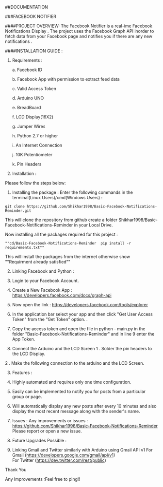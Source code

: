 ##DOCUMENTATION

###FACEBOOK NOTIFIER  

####PROJECT OVERVIEW: 
The Facebook Notifier is a real-ime Facebook Notifications Display . The project uses the Facebook Graph API inorder to fetch data from your Facebook page and notifies you if there are any new notifications .

####INSTALLATION GUIDE : 

1. Requirements : 

	a. Facebook ID
	
	b. Facebook App with permission to extract feed data
	
	c. Valid Access Token
	
	d. Arduino UNO
	
	e. BreadBoard
	
	f. LCD Display(16X2)
	
	g. Jumper Wires
	
	h. Python 2.7 or higher
	
	i. An Internet Connection
	
	j. 10K Potentiometer
	
	k. Pin Headers
2. Installation : 

Please follow the steps below:

1. Installing the package : 
Enter the following commands in the terminal(Linux Users)/cmd(Windows Users) :

`git clone https://github.com/Shikhar1998/Basic-Facebook-Notifications-Reminder.git `

This will clone the repository from github create a folder Shikhar1998/Basic-Facebook-Notifications-Reminder in your Local Drive.
 
Now installing all the packages required for this project :

`""cd/Basic-Facebook-Notifications-Reminder 
pip install -r requirements.txt""`
 
This will install the packages from the internet otherwise show ""Requirment already satisfied""

2. Linking Facebook and Python  :
1. Login to your Facebook Account.
2. Create a New Facebook App : https://developers.facebook.com/docs/graph-api
 
3. Now open the link : https://developers.facebook.com/tools/explorer
4. In the application bar select your app and then click "Get User Access Token" from the "Get Token" option.
.
 
5. Copy the access token and open the file in python - main.py in the folder  "Basic-Facebook-Notifications-Reminder" and in line 9 enter the App Token.
 
 
3. Connect the Arduino and the LCD Screen 
1 . Solder the pin headers to the LCD Display.
 
2 . Make the following connection to the arduino and the LCD Screen.
 

3. Features :
1. Highly automated and requires only one time configuration.
2. Easily can be implemented to notify you for posts from a particular group or page.
3. Will automatically display any new posts after every 10 minutes and also display the most recent message along with the sender's name.
 
4. Issues :
Any improvements or issues : https://github.com/Shikhar1998/Basic-Facebook-Notifications-Reminder
Please report or open a new issue.

5. Future Upgrades Possible : 
1. Linking Gmail and Twitter similarly with Arduino using Gmail API v1
For Gmail (https://developers.google.com/gmail/api/v1)  
For Twitter (https://dev.twitter.com/rest/public)

Thank You

Any Improvements :Feel free to ping!!
     


